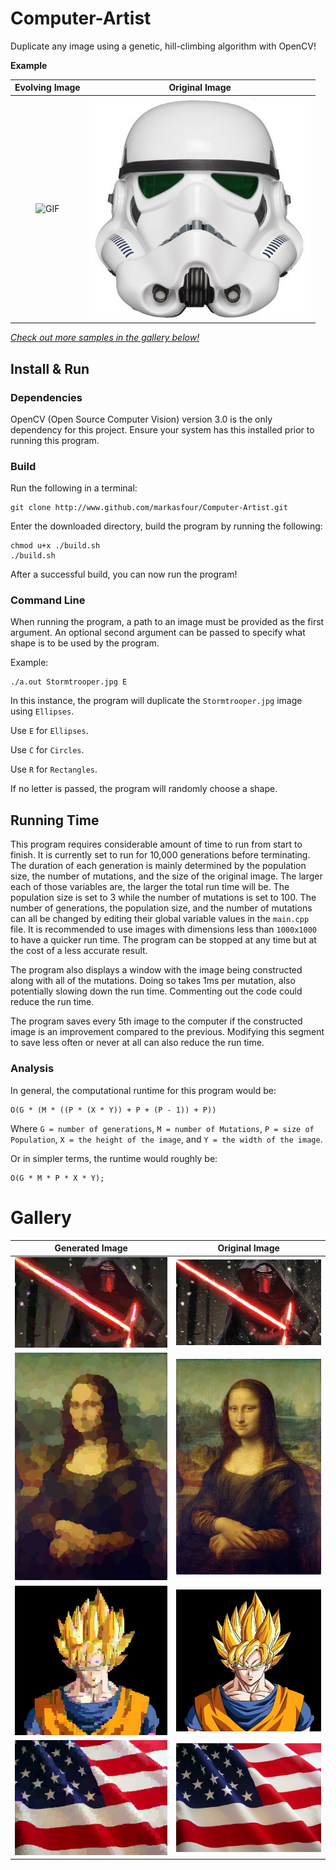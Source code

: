 # Computer-Artist
Duplicate any image using a genetic, hill-climbing algorithm with OpenCV!

**Example**

Evolving Image | Original Image
:-------------:|:--------------:
![GIF](https://github.com/markasfour/Computer-Artist/blob/master/Gallery/StormtrooperEvolution.gif) | ![Stormtooper Original](https://github.com/markasfour/Computer-Artist/blob/master/Gallery/Stormtrooper.jpg)

[*Check out more samples in the gallery below!*](https://github.com/markasfour/Computer-Artist#gallery)

## Install & Run
### Dependencies
OpenCV (Open Source Computer Vision) version 3.0 is the only dependency for this project.
Ensure your system has this installed prior to running this program.

### Build
Run the following in a terminal:

```
git clone http://www.github.com/markasfour/Computer-Artist.git
```

Enter the downloaded directory, build the program by running the following:

``` 
chmod u+x ./build.sh
./build.sh
``` 

After a successful build, you can now run the program!

### Command Line
When running the program, a path to an image must be provided as the first argument.
An optional second argument can be passed to specify what shape is to be used by the program.

Example:
```
./a.out Stormtrooper.jpg E
```
In this instance, the program will duplicate the `Stormtrooper.jpg` image using `Ellipses`.

Use `E` for `Ellipses`.

Use `C` for `Circles`.

Use `R` for `Rectangles`.

If no letter is passed, the program will randomly choose a shape. 

## Running Time
This program requires considerable amount of time to run from start to finish.
It is currently set to run for 10,000 generations before terminating.
The duration of each generation is mainly determined by the population size, the number of mutations, and the size of the original image.
The larger each of those variables are, the larger the total run time will be.
The population size is set to 3 while the number of mutations is set to 100.
The number of generations, the population size, and the number of mutations can all be changed by editing their global variable values in the `main.cpp` file.
It is recommended to use images with dimensions less than `1000x1000` to have a quicker run time.
The program can be stopped at any time but at the cost of a less accurate result.

The program also displays a window with the image being constructed along with all of the mutations. 
Doing so takes 1ms per mutation, also potentially slowing down the run time.
Commenting out the code could reduce the run time.

The program saves every 5th image to the computer if the constructed image is an improvement compared to the previous.
Modifying this segment to save less often or never at all can also reduce the run time.

### Analysis
In general, the computational runtime for this program would be:
```
O(G * (M * ((P * (X * Y)) + P + (P - 1)) + P))
```
Where `G = number of generations`, `M = number of Mutations`, `P = size of Population`, `X = the height of the image`, and `Y = the width of the image`.

Or in simpler terms, the runtime would roughly be:
```
O(G * M * P * X * Y);
```

# Gallery

Generated Image | Original Image
:--------------:|:---------------:
![Kylo Ren Generated](https://github.com/markasfour/Computer-Artist/blob/master/Gallery/KyloRen9930.jpg) | ![Kylo Ren Original](https://github.com/markasfour/Computer-Artist/blob/master/Gallery/KyloRen.jpg)
![Mona Lisa Generated](https://github.com/markasfour/Computer-Artist/blob/master/Gallery/MonaLisa9980.jpg) | ![Mona Lisa Original](https://github.com/markasfour/Computer-Artist/blob/master/Gallery/MonaLisa.jpg)
![Goku Generated](https://github.com/markasfour/Computer-Artist/blob/master/Gallery/Goku9995.jpg) | ![Goku Original](https://github.com/markasfour/Computer-Artist/blob/master/Gallery/Goku.jpg)
![Goku Generated](https://github.com/markasfour/Computer-Artist/blob/master/Gallery/USA_Flag9995.jpg) | ![Goku Original](https://github.com/markasfour/Computer-Artist/blob/master/Gallery/USA_Flag.jpg)

